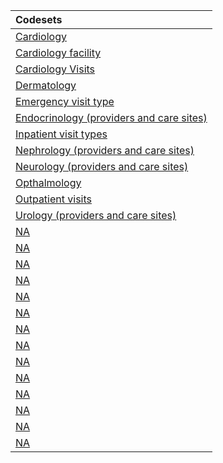 |Codesets                                 |
|:----------------------------------------|
|[Cardiology](https://pedsnet.github.io/Variable-Dictionary/pages/visits/cardiology_md_page.html)|
|[Cardiology facility](https://pedsnet.github.io/Variable-Dictionary/pages/visits/NA_md_page.html)|
|[Cardiology Visits](https://pedsnet.github.io/Variable-Dictionary/pages/visits/util_cardiology_visits_md_page.html)|
|[Dermatology](https://pedsnet.github.io/Variable-Dictionary/pages/visits/dermatology_md_page.html)|
|[Emergency visit type](https://pedsnet.github.io/Variable-Dictionary/pages/visits/emergency_visits_md_page.html)|
|[Endocrinology (providers and care sites)](https://pedsnet.github.io/Variable-Dictionary/pages/visits/endocrinology_md_page.html)|
|[Inpatient visit types](https://pedsnet.github.io/Variable-Dictionary/pages/visits/inpatient_visits_md_page.html)|
|[Nephrology (providers and care sites)](https://pedsnet.github.io/Variable-Dictionary/pages/visits/nephrology_md_page.html)|
|[Neurology (providers and care sites)](https://pedsnet.github.io/Variable-Dictionary/pages/visits/Neurology_md_page.html)|
|[Opthalmology](https://pedsnet.github.io/Variable-Dictionary/pages/visits/ophthalmology_md_page.html)|
|[Outpatient visits](https://pedsnet.github.io/Variable-Dictionary/pages/visits/outpatient_visits_md_page.html)|
|[Urology (providers and care sites)](https://pedsnet.github.io/Variable-Dictionary/pages/visits/urology_md_page.html)|
|[NA](https://pedsnet.github.io/Variable-Dictionary/pages/visits/NA_md_page.html)|
|[NA](https://pedsnet.github.io/Variable-Dictionary/pages/visits/NA_md_page.html)|
|[NA](https://pedsnet.github.io/Variable-Dictionary/pages/visits/NA_md_page.html)|
|[NA](https://pedsnet.github.io/Variable-Dictionary/pages/visits/NA_md_page.html)|
|[NA](https://pedsnet.github.io/Variable-Dictionary/pages/visits/NA_md_page.html)|
|[NA](https://pedsnet.github.io/Variable-Dictionary/pages/visits/NA_md_page.html)|
|[NA](https://pedsnet.github.io/Variable-Dictionary/pages/visits/NA_md_page.html)|
|[NA](https://pedsnet.github.io/Variable-Dictionary/pages/visits/NA_md_page.html)|
|[NA](https://pedsnet.github.io/Variable-Dictionary/pages/visits/NA_md_page.html)|
|[NA](https://pedsnet.github.io/Variable-Dictionary/pages/visits/NA_md_page.html)|
|[NA](https://pedsnet.github.io/Variable-Dictionary/pages/visits/NA_md_page.html)|
|[NA](https://pedsnet.github.io/Variable-Dictionary/pages/visits/NA_md_page.html)|
|[NA](https://pedsnet.github.io/Variable-Dictionary/pages/visits/NA_md_page.html)|
|[NA](https://pedsnet.github.io/Variable-Dictionary/pages/visits/NA_md_page.html)|
